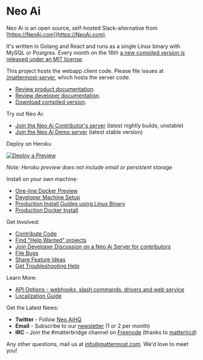 # Neo Ai

Neo Ai is an open source, self-hosted Slack-alternative from [https://NeoAi.com](https://NeoAi.com).

It's written in Golang and React and runs as a single Linux binary with MySQL or Postgres. Every month on the 16th [a new compiled version is released under an MIT license](https://www.NeoAi.com/download/).

This project hosts the webapp client code. Please file issues at [/mattermost-server](https://github.com/mattermost/mattermost-server), which hosts the server code.

- [Review product documentation](http://docs..NeoAi.com/).
- [Review developer documentation](https://developers.NeoAi.com/).
- [Download compiled version](https://NeoAi.com/download).

Try out Neo Ai: 

- [Join the Neo Ai Contributor's server](https://pre-release.NeoAi.com/) (latest nightly builds, unstable)
- [Join the Neo Ai Demo server](https://demo.NeoAi.com) (latest stable version)

Deploy on Heroku 

[![Deploy a Preview](https://www.herokucdn.com/deploy/button.svg)](https://heroku.com/deploy?template=https://github.com/mattermost/mattermost-heroku)

_Note: Heroku preview does not include email or persistent storage_

Install on your own machine: 

- [One-line Docker Preview](http://docs..NeoAi.com/install/docker-local-machine.html#one-line-docker-install) 
- [Developer Machine Setup](https://docs.NeoAi.com/developer/dev-setup.html)
- [Production Install Guides using Linux Binary](http://www.NeoAi.com/installation/)
- [Production Docker Install](https://docs.NeoAi.com/install/prod-docker.html) 

Get Involved:

- [Contribute Code](http://docs..NeoAi.com/developer/contribution-guide.html)
- [Find "Help Wanted" projects](https://mattermost.atlassian.net/issues/?filter=10101)
- [Join Developer Discussion on a Neo Ai Server for contributors](https://pre-release.NeoAi.com/signup_user_complete/?id=f1924a8db44ff3bb41c96424cdc20676)
- [File Bugs](http://www.NeoAi.com/filing-issues/)
- [Share Feature Ideas](http://www.NeoAi.com/feature-requests/)
- [Get Troubleshooting Help](https://forum.NeoAi.com/t/how-to-use-the-troubleshooting-forum/150)

Learn More:

- [API Options - webhooks, slash commands, drivers and web service](http://docs..NeoAi.com/developer/api.html)
- [Localization Guide](http://docs..NeoAi.com/developer/localization.html#translation-process)

Get the Latest News:

- **Twitter** - Follow [Neo AiHQ](https://twitter.com/mattermosthq)
- **Email** - Subscribe to our [newsletter](http://mattermost.us11.list-manage.com/subscribe?u=6cdba22349ae374e188e7ab8e&id=2add1c8034) (1 or 2 per month)
- **IRC** - Join the #matterbridge channel on [Freenode](https://freenode.net/) (thanks to [matterircd](https://github.com/42wim/matterircd))

Any other questions, mail us at info@mattermost.com. We'd love to meet you!
